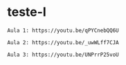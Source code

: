 # teste-I
    Aula 1: https://youtu.be/qPYCnebQQ6U
   
    Aula 2: https://youtu.be/_uwWLff7CJA

    Aula 3: https://youtu.be/UNPrrP25voU

